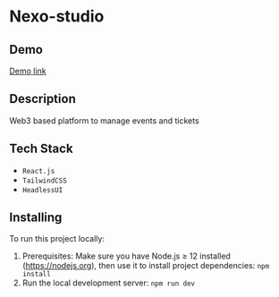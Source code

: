 # Nexo-studio

## Demo
[Demo link](https://nexo-studio.netlify.app/)

## Description

Web3 based platform to manage events and tickets

## Tech Stack

- `React.js`
- `TailwindCSS`
- `HeadlessUI`

## Installing

To run this project locally:

1. Prerequisites: Make sure you have Node.js ≥ 12 installed (https://nodejs.org), then use it to install project dependencies: `npm install`
2. Run the local development server: `npm run dev`


